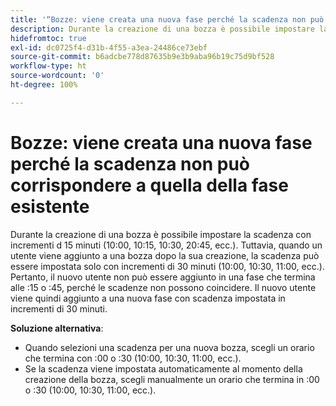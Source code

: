 ```yaml
---
title: '“Bozze: viene creata una nuova fase perché la scadenza non può corrispondere alla scadenza della fase esistente”'
description: Durante la creazione di una bozza è possibile impostare la scadenza con incrementi d 15 minuti (10:00, 10:15, 10:30, 20:45, ecc.). Tuttavia, quando un utente viene aggiunto a una bozza dopo la sua creazione, la scadenza può essere impostata solo con incrementi di 30 minuti (10:00, 10:30, 11:00, ecc.).
hidefromtoc: true
exl-id: dc0725f4-d31b-4f55-a3ea-24486ce73ebf
source-git-commit: b6adcbe778d87635b9e3b9aba96b19c75d9bf528
workflow-type: ht
source-wordcount: '0'
ht-degree: 100%

---
```


# Bozze: viene creata una nuova fase perché la scadenza non può corrispondere a quella della fase esistente

<!--Requested article-->

Durante la creazione di una bozza è possibile impostare la scadenza con incrementi d 15 minuti (10:00, 10:15, 10:30, 20:45, ecc.). Tuttavia, quando un utente viene aggiunto a una bozza dopo la sua creazione, la scadenza può essere impostata solo con incrementi di 30 minuti (10:00, 10:30, 11:00, ecc.). Pertanto, il nuovo utente non può essere aggiunto in una fase che termina alle :15 o :45, perché le scadenze non possono coincidere. Il nuovo utente viene quindi aggiunto a una nuova fase con scadenza impostata in incrementi di 30 minuti.

**Soluzione alternativa**:

* Quando selezioni una scadenza per una nuova bozza, scegli un orario che termina con :00 o :30 (10:00, 10:30, 11:00, ecc.).
* Se la scadenza viene impostata automaticamente al momento della creazione della bozza, scegli manualmente un orario che termina in :00 o :30 (10:00, 10:30, 11:00, ecc.).
